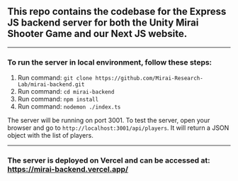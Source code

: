 ## This repo contains the codebase for the Express JS backend server for both the Unity Mirai Shooter Game and our Next JS website.

---

### To run the server in local environment, follow these steps:

1. Run command: `git clone https://github.com/Mirai-Research-Lab/mirai-backend.git`
2. Run command: `cd mirai-backend`
3. Run command: `npm install`
4. Run command: `nodemon ./index.ts`

The server will be running on port 3001.
To test the server, open your browser and go to `http://localhost:3001/api/players`. It will return a JSON object with the list of players.

---

### The server is deployed on Vercel and can be accessed at: https://mirai-backend.vercel.app/
